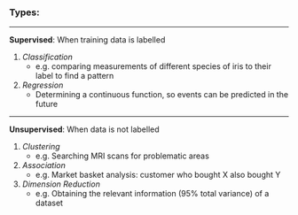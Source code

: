 ### Types:
___
**Supervised**: When training data is labelled
1. *Classification*
	- e.g. comparing measurements of different species of iris to their label to find a pattern
2. *Regression*
	- Determining a continuous function, so events can be predicted in the future

___
**Unsupervised**: When data is not labelled
1. *Clustering*
	- e.g. Searching MRI scans for problematic areas
2. *Association*
	- e.g. Market basket analysis: customer who bought X also bought Y
3. *Dimension Reduction*
	- e.g. Obtaining the relevant information (95% total variance) of a dataset